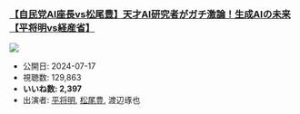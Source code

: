 ### [【自民党AI座長vs松尾豊】天才AI研究者がガチ激論！生成AIの未来【平将明vs経産省】](https://www.youtube.com/watch?v=13FyudKBmPQ)
[![](https://img.youtube.com/vi/13FyudKBmPQ/sddefault.jpg)](https://www.youtube.com/watch?v=13FyudKBmPQ)
-   公開日: 2024-07-17
-   視聴数: 129,863
-   **いいね数: 2,397**
-   出演者: [平将明](/rehacq_fan/people/平将明 "wikilink"), [松尾豊](/rehacq_fan/people/松尾豊 "wikilink"), 渡辺琢也
